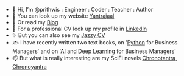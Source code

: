 - 👋 Hi, I’m @prithwis : Engineer : Coder : Teacher : Author
- 👀 You can look up my website [Yantrajaal](http://www.yantrajaal.com)
- 🌱 Or read my [Blog](http://blog.yantrajaal.com)
- 💞️ For a professional CV look up my profile in [LinkedIn](http://www.linkedin.com/in/prithwis)
- ✨ But you can also see my [Jazzy CV](https://github.com/prithwis/prithwis/blob/main/Prithwis_CV_Creative.pdf)
- ✍️ I have recently written two text books, on '[Python](https://pymanager.blogspot.com/p/welcome.html) for Business Managers' and on 'AI and [Deep Learning](https://aidl4managers.blogspot.com/p/home.html) for Business Managers'
- 📫 But what is really interesting are my SciFi novels [Chronotantra, Chronoyantra](http://bit.ly/chronobooks)

<!---
prithwis/prithwis is a ✨ special ✨ repository because its `README.md` (this file) appears on your GitHub profile.
You can click the Preview link to take a look at your changes.
--->
